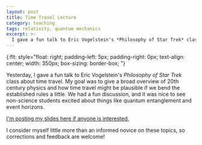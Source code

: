 ```yaml
---
layout: post
title: Time Travel Lecture
category: teaching
tags: relativity, quantum mechanics
excerpt: >-
  I gave a fun talk to Eric Vogelstein's *Philosophy of Star Trek* class about time travel.
---
```

<!-- kramdown tags defined below -->
{:flt: style="float: right;
       padding-left: 5px;
       padding-right: 0px;
       text-align: center;
       width: 350px;
       box-sizing: border-box;
       "}
<!-- end kramdown -->

<!-- 
Reminder that mathjax is enabled.  Inline math using double backslash parenthesis: \\( \\) 
Display math using double dollar or double backslash bracket: $$ $$ or \\[ \\]
-->

<!--
kramdown reference: https://kramdown.gettalong.org/quickref.html
-->

Yesterday, I gave a fun talk to Eric Vogelstein's *Philosophy of Star Trek* class about time travel.
My goal was to give a broad overview of 20th century physics and how time travel might be plausible if we bend the established rules a little.
We had a fun discussion, and it was nice to see non-science students excited about things like quantum entanglement and event horizons.

[I'm posting my slides here if anyone is interested.](/assets/docs/TimeTravel-Corcovilos.pdf)

I consider myself little more than an informed novice on these topics, so corrections and feedback are welcome!

